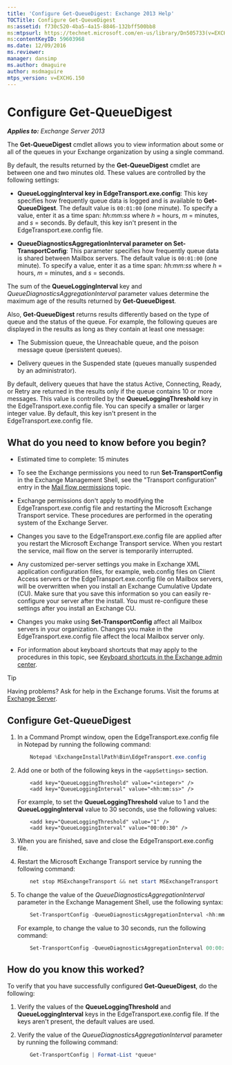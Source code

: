```yaml
---
title: 'Configure Get-QueueDigest: Exchange 2013 Help'
TOCTitle: Configure Get-QueueDigest
ms:assetid: f730c520-4ba5-4a15-8846-132bff500bb8
ms:mtpsurl: https://technet.microsoft.com/en-us/library/Dn505733(v=EXCHG.150)
ms:contentKeyID: 59603968
ms.date: 12/09/2016
ms.reviewer: 
manager: dansimp
ms.author: dmaguire
author: msdmaguire
mtps_version: v=EXCHG.150
---
```


# Configure Get-QueueDigest

_**Applies to:** Exchange Server 2013_

The **Get-QueueDigest** cmdlet allows you to view information about some or all of the queues in your Exchange organization by using a single command.

By default, the results returned by the **Get-QueueDigest** cmdlet are between one and two minutes old. These values are controlled by the following settings:

  - **QueueLoggingInterval key in EdgeTransport.exe.config**: This key specifies how frequently queue data is logged and is available to **Get-QueueDigest**. The default value is `00:01:00` (one minute). To specify a value, enter it as a time span: *hh:mm:ss* where *h* = hours, *m* = minutes, and *s* = seconds. By default, this key isn't present in the EdgeTransport.exe.config file.

  - **QueueDiagnosticsAggregationInterval parameter on Set-TransportConfig**: This parameter specifies how frequently queue data is shared between Mailbox servers. The default value is `00:01:00` (one minute). To specify a value, enter it as a time span: *hh:mm:ss* where *h* = hours, *m* = minutes, and *s* = seconds.

The sum of the **QueueLoggingInterval** key and *QueueDiagnosticsAggregationInterval* parameter values determine the maximum age of the results returned by **Get-QueueDigest**.

Also, **Get-QueueDigest** returns results differently based on the type of queue and the status of the queue. For example, the following queues are displayed in the results as long as they contain at least one message:

  - The Submission queue, the Unreachable queue, and the poison message queue (persistent queues).

  - Delivery queues in the Suspended state (queues manually suspended by an administrator).

By default, delivery queues that have the status Active, Connecting, Ready, or Retry are returned in the results only if the queue contains 10 or more messages. This value is controlled by the **QueueLoggingThreshold** key in the EdgeTransport.exe.config file. You can specify a smaller or larger integer value. By default, this key isn't present in the EdgeTransport.exe.config file.

## What do you need to know before you begin?

  - Estimated time to complete: 15 minutes

  - To see the Exchange permissions you need to run **Set-TransportConfig** in the Exchange Management Shell, see the "Transport configuration" entry in the [Mail flow permissions](mail-flow-permissions-exchange-2013-help.md) topic.

  - Exchange permissions don't apply to modifying the EdgeTransport.exe.config file and restarting the Microsoft Exchange Transport service. These procedures are performed in the operating system of the Exchange Server.

  - Changes you save to the EdgeTransport.exe.config file are applied after you restart the Microsoft Exchange Transport service. When you restart the service, mail flow on the server is temporarily interrupted.

  - Any customized per-server settings you make in Exchange XML application configuration files, for example, web.config files on Client Access servers or the EdgeTransport.exe.config file on Mailbox servers, will be overwritten when you install an Exchange Cumulative Update (CU). Make sure that you save this information so you can easily re-configure your server after the install. You must re-configure these settings after you install an Exchange CU.

  - Changes you make using **Set-TransportConfig** affect all Mailbox servers in your organization. Changes you make in the EdgeTransport.exe.config file affect the local Mailbox server only.

  - For information about keyboard shortcuts that may apply to the procedures in this topic, see [Keyboard shortcuts in the Exchange admin center](keyboard-shortcuts-in-the-exchange-admin-center-2013-help.md).

> [!TIP]
> Having problems? Ask for help in the Exchange forums. Visit the forums at [Exchange Server](https://go.microsoft.com/fwlink/p/?linkid=60612).

## Configure Get-QueueDigest

1. In a Command Prompt window, open the EdgeTransport.exe.config file in Notepad by running the following command:

    ```powershell
        Notepad %ExchangeInstallPath%Bin\EdgeTransport.exe.config
    ```

2. Add one or both of the following keys in the `<appSettings>` section.

    ```Command&nbsp;Line
        <add key="QueueLoggingThreshold" value="<integer>" />
        <add key="QueueLoggingInterval" value="<hh:mm:ss>" />
    ```

    For example, to set the **QueueLoggingThreshold** value to 1 and the **QueueLoggingInterval** value to 30 seconds, use the following values:

    ```Command&nbsp;Line
        <add key="QueueLoggingThreshold" value="1" />
        <add key="QueueLoggingInterval" value="00:00:30" />
    ```

3. When you are finished, save and close the EdgeTransport.exe.config file.

4. Restart the Microsoft Exchange Transport service by running the following command:

    ```powershell
        net stop MSExchangeTransport && net start MSExchangeTransport
    ```

5. To change the value of the *QueueDiagnosticsAggregationInterval* parameter in the Exchange Management Shell, use the following syntax:

    ```powershell
        Set-TransportConfig -QueueDiagnosticsAggregationInterval <hh:mm:ss>
    ```

    For example, to change the value to 30 seconds, run the following command:

    ```powershell
        Set-TransportConfig -QueueDiagnosticsAggregationInterval 00:00:30
    ```

## How do you know this worked?

To verify that you have successfully configured **Get-QueueDigest**, do the following:

1. Verify the values of the **QueueLoggingThreshold** and **QueueLoggingInterval** keys in the EdgeTransport.exe.config file. If the keys aren't present, the default values are used.

2. Verify the value of the *QueueDiagnosticsAggregationInterval* parameter by running the following command:

    ```powershell
        Get-TransportConfig | Format-List *queue*
    ```
